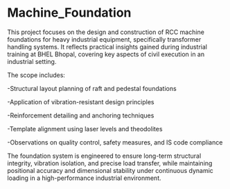 # Machine_Foundation
This project focuses on the design and construction of RCC machine foundations for heavy industrial equipment, specifically transformer handling systems. It reflects practical insights gained during industrial training at BHEL Bhopal, covering key aspects of civil execution in an industrial setting.

The scope includes:

-Structural layout planning of raft and pedestal foundations

-Application of vibration-resistant design principles

-Reinforcement detailing and anchoring techniques

-Template alignment using laser levels and theodolites

-Observations on quality control, safety measures, and IS code compliance

The foundation system is engineered to ensure long-term structural integrity, vibration isolation, and precise load transfer, while maintaining positional accuracy and dimensional stability under continuous dynamic loading in a high-performance industrial environment.
